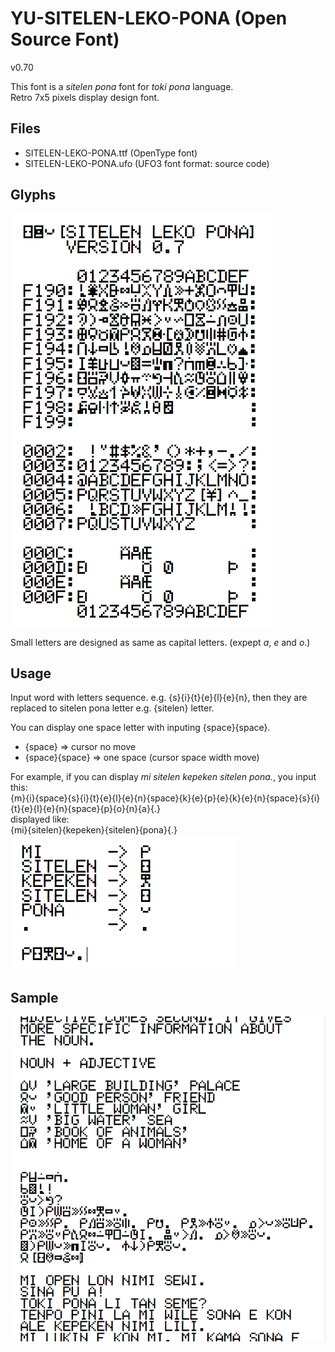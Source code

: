 # YU-SITELEN-LEKO-PONA (Open Source Font)

v0.70  

This font is a *sitelen pona* font for *toki pona* language.  
Retro 7x5 pixels display design font. 


## Files
* SITELEN-LEKO-PONA.ttf (OpenType font)
* SITELEN-LEKO-PONA.ufo (UFO3 font format: source code)

## Glyphs

![glyphs](./images/glyphs.png)

Small letters are designed as same as capital letters. (expept *a*, *e* and *o*.)


## Usage

Input word with letters sequence. e.g. {s}{i}{t}{e}{l}{e}{n}, then they are replaced to sitelen pona letter e.g. {sitelen} letter.

You can display one space letter with inputing {space}{space}.  
* {space} => cursor no move  
* {space}{space} => one space (cursor space width move)  

For example, if you can display *mi sitelen kepeken sitelen pona.*, you input this:  
{m}{i}{space}{s}{i}{t}{e}{l}{e}{n}{space}{k}{e}{p}{e}{k}{e}{n}{space}{s}{i}{t}{e}{l}{e}{n}{space}{p}{o}{n}{a}{.}  
displayed like:  
{mi}{sitelen}{kepeken}{sitelen}{pona}{.}
![example](./images/example.png)

## Sample

![sample](./images/sample.png)


